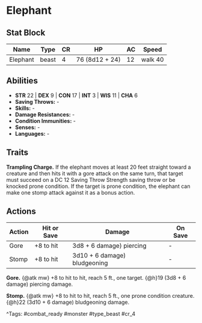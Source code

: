# Elephant

## Stat Block

| Name | Type | CR | HP | AC | Speed |
|------|------|----|----|----|-------|
| Elephant | beast | 4 | 76 (8d12 + 24) | 12 | walk 40 |

## Abilities

- **STR** 22 | **DEX** 9 | **CON** 17 | **INT** 3 | **WIS** 11 | **CHA** 6
- **Saving Throws:** -  
- **Skills:** -  
- **Damage Resistances:** -  
- **Condition Immunities:** -  
- **Senses:** -  
- **Languages:** -

## Traits

**Trampling Charge.** If the elephant moves at least 20 feet straight toward a creature and then hits it with a gore attack on the same turn, that target must succeed on a DC 12 Saving Throw Strength saving throw or be knocked prone condition. If the target is prone condition, the elephant can make one stomp attack against it as a bonus action.


## Actions

| Action | Hit or Save | Damage | On Save |
|--------|--------------|--------|----------|
| Gore | +8 to hit | 3d8 + 6 damage) piercing | - |
| Stomp | +8 to hit | 3d10 + 6 damage) bludgeoning | - |

**Gore.** {@atk mw} +8 to hit to hit, reach 5 ft., one target. {@h}19 (3d8 + 6 damage) piercing damage.

**Stomp.** {@atk mw} +8 to hit to hit, reach 5 ft., one prone condition creature. {@h}22 (3d10 + 6 damage) bludgeoning damage.


^Tags: #combat_ready #monster #type_beast #cr_4